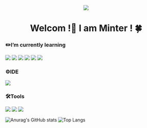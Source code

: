 <p align="center">
<img 
  src="https://capsule-render.vercel.app/api?type=venom&color=0:fa709a,100:fef9d7&height=300&section=header&text=Say,%20Minter%20!&fontSize=90" />
</p>

<h1 align="center"> Welcom !💫 I am Minter ! 🍀</h1>
<h3>✏️I’m currently learning</h3>
<div>
<img style="display:inline-block;" src="https://img.shields.io/badge/Flutter-02569B?style=for-the-badge&logo=flutter&logoColor=white"/>
<img style="display:inline-block;" src="https://img.shields.io/badge/React-61DAFB?style=for-the-badge&logo=React&logoColor=black"/>
<img src="https://img.shields.io/badge/css3-%231572B6.svg?&style=for-the-badge&logo=css3&logoColor=white" />
<img style="display:inline-block;" src="https://img.shields.io/badge/javascript-%23F7DF1E.svg?&style=for-the-badge&logo=javascript&logoColor=black"/>
<img src="https://img.shields.io/badge/figma-%23F24E1E.svg?&style=for-the-badge&logo=figma&logoColor=white" />
  	<img src="https://img.shields.io/badge/fastapi-%23009688.svg?&style=for-the-badge&logo=fastapi&logoColor=white" />
</div>

<h3>⚙️IDE</h3>
<img src="https://img.shields.io/badge/visual%20studio%20code-%23007ACC.svg?&style=for-the-badge&logo=visual%20studio%20code&logoColor=white" />


<h3>🛠️Tools</h3>

<div>
<img  src="https://img.shields.io/badge/notion-%23000000.svg?&style=for-the-badge&logo=notion&logoColor=white" />
<img  src="https://img.shields.io/badge/git-%23F05032.svg?&style=for-the-badge&logo=git&logoColor=white" />
<img  src="https://img.shields.io/badge/github-%23181717.svg?&style=for-the-badge&logo=github&logoColor=white" />
</div>


![Anurag's GitHub stats](https://github-readme-stats.vercel.app/api?username=Minter-v1&show_icons=true&theme=dracula)
![Top Langs](https://github-readme-stats.vercel.app/api/top-langs/?username=Minter-v1&layout=compact)
